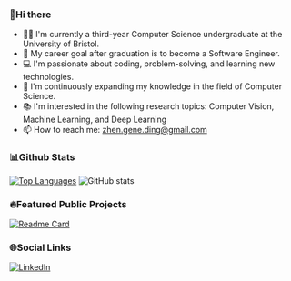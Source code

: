 ### 👋Hi there 
- 👨‍🎓 I'm currently a third-year Computer Science undergraduate at the University of Bristol.
- 🎯 My career goal after graduation is to become a Software Engineer.
- 💻 I'm passionate about coding, problem-solving, and learning new technologies.
- 🌱 I'm continuously expanding my knowledge in the field of Computer Science.
- 📚 I'm interested in the following research topics: Computer Vision, Machine Learning, and Deep Learning 
- 📫 How to reach me: zhen.gene.ding@gmail.com

### 📊Github Stats
[![Top Languages](https://github-readme-stats-geneding.vercel.app/api/top-langs/?username=GeneDing&langs_count=8&size_weight=0.5&count_weight=0.5&layout=compact&theme=tokyonight)](https://github.com/GeneDing) ![GitHub stats](https://github-readme-stats-geneding.vercel.app/api?username=GeneDing&show_icons=true&theme=tokyonight)

### 🔥Featured Public Projects
[![Readme Card](https://github-readme-stats-geneding.vercel.app/api/pin/?username=spe-uob&repo=2022-SocialMediaContentGenerator
)](https://github.com/spe-uob/2022-SocialMediaContentGenerator)

### 🌐Social Links
[![LinkedIn](https://img.shields.io/badge/LinkedIn-0077B5?style=flat&logo=linkedin&logoColor=white)](https://www.linkedin.com/in/zhen-ding-248500242)








